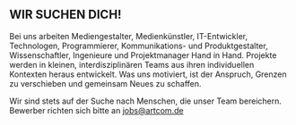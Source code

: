 ## WIR SUCHEN DICH!

Bei uns arbeiten Mediengestalter, Medienkünstler, IT-Entwickler,
Technologen, Programmierer, Kommunikations- und Produktgestalter,
Wissenschaftler, Ingenieure und Projektmanager Hand in Hand. Projekte werden
in kleinen, interdisziplinären Teams aus ihren individuellen Kontexten heraus
entwickelt. Was uns motiviert, ist der Anspruch, Grenzen zu verschieben und
gemeinsam Neues zu schaffen.

Wir sind stets auf der Suche nach Menschen, die unser Team bereichern.
Bewerber richten sich bitte an <jobs@artcom.de>
